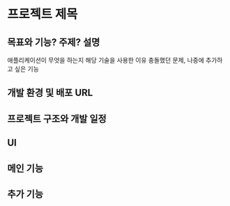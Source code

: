 # 프로젝트 제목

## 목표와 기능? 주제? 설명
애플리케이션이 무엇을 하는지
해당 기술을 사용한 이유
충돌했던 문제, 나중에 추가하고 싶은 기능

## 개발 환경 및 배포 URL

## 프로젝트 구조와 개발 일정

## UI

## 메인 기능

## 추가 기능
 
